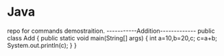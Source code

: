 # Java
repo for commands demostraition.
-----------Addition-------------
public class Add {
	public static void main(String[] args) {
		int a=10,b=20,c;
		c=a+b;
		System.out.println(c);
    }
 }

